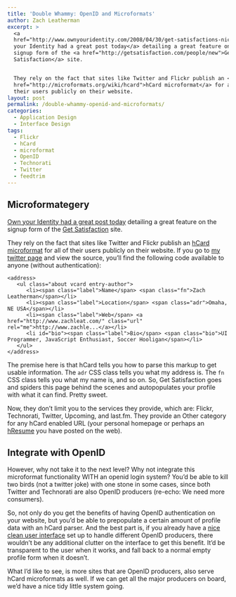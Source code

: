 ```yaml
---
title: 'Double Whammy: OpenID and Microformats'
author: Zach Leatherman
excerpt: >
  <a
  href="http://www.ownyouridentity.com/2008/04/30/get-satisfactions-nice-import-profile-feature/">Own
  your Identity had a great post today</a> detailing a great feature on the
  signup form of the <a href="http://getsatisfaction.com/people/new">Get
  Satisfaction</a> site.


  They rely on the fact that sites like Twitter and Flickr publish an <a
  href="http://microformats.org/wiki/hcard">hCard microformat</a> for all of
  their users publicly on their website.
layout: post
permalink: /double-whammy-openid-and-microformats/
categories:
  - Application Design
  - Interface Design
tags:
  - Flickr
  - hCard
  - microformat
  - OpenID
  - Technorati
  - Twitter
  - feedtrim
---
```


## Microformategery

[Own your Identity had a great post today](http://www.ownyouridentity.com/2008/04/30/get-satisfactions-nice-import-profile-feature/) detailing a great feature on the signup form of the [Get Satisfaction](http://getsatisfaction.com/people/new) site.

They rely on the fact that sites like Twitter and Flickr publish an [hCard microformat](http://microformats.org/wiki/hcard) for all of their users publicly on their website.  If you go to [my twitter page](http://twitter.com/zachleat/) and view the source, you’ll find the following code available to anyone (without authentication):

    <address>
       <ul class="about vcard entry-author">
          <li><span class="label">Name</span> <span class="fn">Zach Leatherman</span></li>
          <li><span class="label">Location</span> <span class="adr">Omaha, NE USA</span></li>
          <li><span class="label">Web</span> <a href="http://www.zachleat.com/" class="url" rel="me">http://www.zachle...</a></li>
          <li id="bio"><span class="label">Bio</span> <span class="bio">UI Programmer, JavaScript Enthusiast, Soccer Hooligan</span></li>
       </ul>
    </address>

The premise here is that hCard tells you how to parse this markup to get usable information.  The `adr` CSS class tells you what my address is.  The `fn` CSS class tells you what my name is, and so on.  So, Get Satisfaction goes and spiders this page behind the scenes and autopopulates your profile with what it can find.  Pretty sweet.

Now, they don’t limit you to the services they provide, which are: Flickr, Technorati, Twitter, Upcoming, and last.fm.  They provide an Other category for any hCard enabled URL (your personal homepage or perhaps an [hResume](http://microformats.org/wiki/hresume) you have posted on the web).

## Integrate with OpenID

However, why not take it to the next level?  Why not integrate this microformat functionality WITH an openid login system?  You’d be able to kill two birds (not a twitter joke) with one stone in some cases, since both Twitter and Technorati are also OpenID producers (re-echo: We need more consumers).

So, not only do you get the benefits of having OpenID authentication on your website, but you’d be able to prepopulate a certain amount of profile data with an hCard parser.  And the best part is, if you already have a [nice clean user interface](http://remysharp.com/2008/04/24/stop-using-openid-why-how/) set up to handle different OpenID producers, there wouldn’t be any additional clutter on the interface to get this benefit.  It’d be transparent to the user when it works, and fall back to a normal empty profile form when it doesn’t.

What I’d like to see, is more sites that are OpenID producers, also serve hCard microformats as well.  If we can get all the major producers on board, we’d have a nice tidy little system going.
